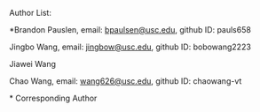 Author List:

\*Brandon Pauslen, email: bpaulsen@usc.edu, github ID: pauls658

Jingbo Wang, email: jingbow@usc.edu, github ID: bobowang2223

Jiawei Wang

Chao Wang, email: wang626@usc.edu, github ID: chaowang-vt

\* Corresponding Author
